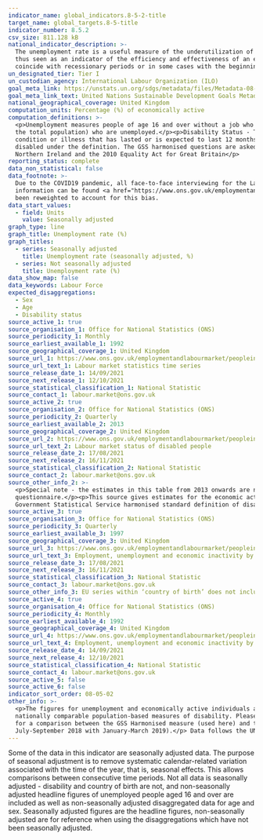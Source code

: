 ```yaml
---
indicator_name: global_indicators.8-5-2-title
target_name: global_targets.8-5-title
indicator_number: 8.5.2
csv_size: 811.128 kB
national_indicator_description: >-
  The unemployment rate is a useful measure of the underutilization of the labour supply. It reflects the inability of an economy to generate employment for those persons who want to work but are not doing so, even though they are available for employment and actively seeking work. It is
  thus seen as an indicator of the efficiency and effectiveness of an economy to absorb its labour force and of the performance of the labour market. Short-term time series of the unemployment rate can be used to signal changes in the business cycle; upward movements in the indicator often
  coincide with recessionary periods or in some cases with the beginning of an expansionary period as persons previously not in the labour market begin to test conditions through an active job search.
un_designated_tier: Tier I
un_custodian_agency: International Labour Organization (ILO)
goal_meta_link: https://unstats.un.org/sdgs/metadata/files/Metadata-08-05-02.pdf 
goal_meta_link_text: United Nations Sustainable Development Goals Metadata (PDF 383 KB)
national_geographical_coverage: United Kingdom
computation_units: Percentage (%) of economically active
computation_definitions: >-
  <p>Unemployment measures people of age 16 and over without a job who have been actively seeking work within the last four weeks and are available to start work within the next two weeks. The unemployment rate is the proportion of all employed and unemployed people (not the proportion of
  the total population) who are unemployed.</p><p>Disability Status - The <a href="https://gss.civilservice.gov.uk/policy-store/measuring-disability-for-the-equality-act-2010/">(GSS) harmonised "core" definition</a> identifies a person as disabled if they have a physical or mental health
  condition or illness that has lasted or is expected to last 12 months or more. It must reduce their ability to carry-out day-to-day activities. It is important to note that a person who has a long-term illness that does not reduce their ability to carry-out day-to-day activities is not
  disabled under the definition. The GSS harmonised questions are asked of the respondent in the survey, meaning that disability status is self-reported. The GSS definition is designed to reflect the definitions that appear in legal terms in the Disability Discrimination Act 1995 (DDA) for
  Northern Ireland and the 2010 Equality Act for Great Britain</p>
reporting_status: complete
data_non_statistical: false
data_footnote: >-
  Due to the COVID19 pandemic, all face-to-face interviewing for the Labour Force Survey was suspended and replaced with telephone interviewing. This change in mode for first interviews has changed the non-response bias of the survey, affecting interviews from March 2020 onwards. More
  information can be found <a href="https://www.ons.gov.uk/employmentandlabourmarket/peopleinwork/employmentandemployeetypes/articles/coronavirusanditsimpactonthelabourforcesurvey/2020-10-13"> in an article on the ONS website</a>. Estimates presented in this chart for Q1 and Q2 2020 have
  been reweighted to account for this bias.
data_start_values:
  - field: Units
    value: Seasonally adjusted
graph_type: line
graph_title: Unemployment rate (%)
graph_titles:
  - series: Seasonally adjusted
    title: Unemployment rate (seasonally adjusted, %)
  - series: Not seasonally adjusted
    title: Unemployment rate (%)
data_show_map: false
data_keywords: Labour Force
expected_disaggregations:
  - Sex
  - Age
  - Disability status
source_active_1: true
source_organisation_1: Office for National Statistics (ONS)
source_periodicity_1: Monthly
source_earliest_available_1: 1992
source_geographical_coverage_1: United Kingdom
source_url_1: https://www.ons.gov.uk/employmentandlabourmarket/peopleinwork/employmentandemployeetypes/datasets/labourmarketstatistics
source_url_text_1: Labour market statistics time series
source_release_date_1: 14/09/2021
source_next_release_1: 12/10/2021
source_statistical_classification_1: National Statistic
source_contact_1: labour.market@ons.gov.uk
source_active_2: true
source_organisation_2: Office for National Statistics (ONS)
source_periodicity_2: Quarterly
source_earliest_available_2: 2013
source_geographical_coverage_2: United Kingdom
source_url_2: https://www.ons.gov.uk/employmentandlabourmarket/peopleinwork/employmentandemployeetypes/datasets/labourmarketstatusofdisabledpeoplea08
source_url_text_2: Labour market status of disabled people
source_release_date_2: 17/08/2021
source_next_release_2: 16/11/2021
source_statistical_classification_2: National Statistic
source_contact_2: labour.market@ons.gov.uk
source_other_info_2: >-
  <p>Special note - the estimates in this table from 2013 onwards are not directly comparable with those from earlier years. This is because there was a change in the reporting behaviour of survey respondents at the start of 2013 related to a change in the wording of the survey
  questionnaire.</p><p>This source gives estimates for the economic activity of people with disabilities aged 16-64.</p><p> Non-disabled (GSS harmonised) includes people reporting a health problem but are not classified as having a long-term health problem or disability under the
  Government Statistical Service harmonised standard definition of disability. Respondents who did not answer questions on their health situation are not included in the estimates presented here.</p>
source_active_3: true
source_organisation_3: Office for National Statistics (ONS)
source_periodicity_3: Quarterly
source_earliest_available_3: 1997
source_geographical_coverage_3: United Kingdom
source_url_3: https://www.ons.gov.uk/employmentandlabourmarket/peopleinwork/employmentandemployeetypes/datasets/a12employmentunemploymentandeconomicinactivitybynationalityandcountryofbirth
source_url_text_3: Employment, unemployment and economic inactivity by nationality and country of birth
source_release_date_3: 17/08/2021
source_next_release_3: 16/11/2021
source_statistical_classification_3: National Statistic 
source_contact_3: labour.market@ons.gov.uk
source_other_info_3: EU series within ‘country of birth’ does not include people born in the UK for the entirety of the series. Non-EU born and EU born are subcategories of Non-UK born.
source_active_4: true
source_organisation_4: Office for National Statistics (ONS)
source_periodicity_4: Monthly
source_earliest_available_4: 1992
source_geographical_coverage_4: United Kingdom
source_url_4: https://www.ons.gov.uk/employmentandlabourmarket/peopleinwork/employmentandemployeetypes/datasets/employmentunemploymentandeconomicinactivitybyagegroupnotseasonallyadjusteda05nsa
source_url_text_4: Employment, unemployment and economic inactivity by age group (not seasonally adjusted) 
source_release_date_4: 14/09/2021
source_next_release_4: 12/10/2021
source_statistical_classification_4: National Statistic 
source_contact_4: labour.market@ons.gov.uk
source_active_5: false
source_active_6: false
indicator_sort_order: 08-05-02
other_info: >-
  <p>The figures for unemployment and economically active individuals are measured for the ages 16 and above.</p><p>Nationality is available alongside country of birth from the source (see Sources tab).</p><p>The Washington Group on Disability Statistics are often used to provide a cross-
  nationally comparable population-based measures of disability. Please see the article <a href="https://www.ons.gov.uk/peoplepopulationandcommunity/healthandsocialcare/disability/articles/measuringdisabilitycomparingapproaches/2019-08-06">Measuring disability - comparing approaches</a>
  for a comparison between the GSS Harmonised measure (used here) and the Washington Group measure.</p> <p>For not seasonally adjusted data, it is best practice to only compare the same quarter for different years (e.g., compare January-March 2018 with January-March 2019 but do not compare
  July-September 2018 with January-March 2019).</p> Data follows the UN specification for this indicator. This indicator has been identified in collaboration with topic experts.
---
```

Some of the data in this indicator are seasonally adjusted data. The purpose of seasonal adjustment is to remove systematic calendar-related variation associated with the time of the year, that is, seasonal effects. This allows comparisons between consecutive time periods. Not all data is seasonally adjusted - disability and country of birth are not, and non-seasonally adjusted headline figures of unemployed people aged 16 and over are included as well as non-seasonally adjusted disaggregated data for age and sex. Seasonally adjusted figures are the headline figures, non-seasonally adjusted are for reference when using the disaggregations which have not been seasonally adjusted. 